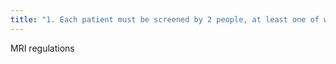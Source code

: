 ```yaml
---
title: "1. Each patient must be screened by 2 people, at least one of which must be verbal or interactive  2. If its an emergency only one person can do the screening but it must be a level 2 personell  3. Noise limit: 140 dB"
---
```

MRI regulations

